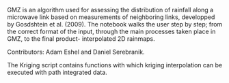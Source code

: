 GMZ is an algorithm used for assessing the distribution of rainfall along a microwave link based on measurements of neighboring links, developped by Gosdshtein et al. (2009). The notebook walks the user step by step; from the correct format of the input, through the main processes taken place in GMZ, to the final product- interpolated 2D rainmaps.

Contributors: Adam Eshel and Daniel Serebranik.

The Kriging script contains functions with which kriging interpolation can be executed with path integrated data.
